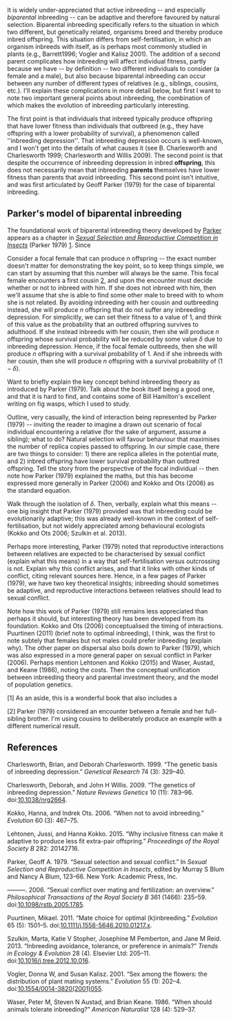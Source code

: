 It is widely under-appreciated that active inbreeding -- and especially
*biparental* inbreeding -- can be adaptive and therefore favoured by
natural selection. Biparental inbreeding specifically refers to the
situation in which two different, but genetically related, organisms
breed and thereby produce inbred offspring. This situation differs from
self-fertilisation, in which an organism inbreeds with itself, as is
perhaps most commonly studied in plants (e.g., Barrett1996; Vogler and
Kalisz 2001). The addition of a second parent complicates how inbreeding
will affect individual fitness, partly because we have -- by definition
-- two different individuals to consider (a female and a male), but also
because biparental inbreeding can occur between any number of different
types of relatives (e.g., siblings, cousins, etc.). I'll explain these
complications in more detail below, but first I want to note two
important general points about inbreeding, the combination of which
makes the evolution of inbreeding particularly interesting.

The first point is that individuals that inbreed typically produce
offspring that have lower fitness than individuals that outbreed (e.g.,
they have offspring with a lower probability of survival), a phenomenon
called ''inbreeding depression''. That inbreeding depression occurs is
well-known, and I won't get into the details of what causes it (see B.
Charlesworth and Charlesworth 1999; Charlesworth and Willis 2009). The
second point is that despite the occurrence of inbreeding depression in
inbred **offspring**, this does not necessarily mean that inbreeding
**parents** themselves have lower fitness than parents that avoid
inbreeding. This second point isn't intuitive, and was first articulated
by Geoff Parker (1979) for the case of biparental inbreeding.

Parker's model of biparental inbreeding
---------------------------------------

The foundational work of biparental inbreeding theory developed by
[Parker](https://en.wikipedia.org/wiki/Geoff_Parker) appears as a
chapter in [*Sexual Selection and Reproductive Competition in
Insects*](https://www.amazon.co.uk/Sexual-Selection-Reproductive-Competition-Insects/dp/0124145760)
(Parker 1979) [1](#foot1). Since

Consider a focal female that can produce *n* offspring -- the exact
number doesn't matter for demonstrating the key point, so to keep things
simple, we can start by assuming that this number will always be the
same. This focal female encounters a first cousin [2](#foot2), and upon
the encounter must decide whether or not to inbreed with him. If she
does not inbreed with him, then we'll assume that she is able to find
some other male to breed with to whom she is not related. By avoiding
inbreeding with her cousin and outbreeding instead, she will produce *n*
offspring that do not suffer any inbreeding depression. For simplicitly,
we can set their fitness to a value of 1, and think of this value as the
probability that an outbred offspring survives to adulthood. If she
instead inbreeds with her cousin, then she will produce *n* offspring
whose survival probability will be reduced by some value *δ* due to
inbreeding depression. Hence, if the focal female outbreeds, then she
will produce *n* offspring with a survival probability of 1. And if she
inbreeds with her cousin, then she will produce *n* offspring with a
survival probability of (1 − *δ*).

Want to briefly explain the key concept behind inbreeding theory as
introduced by Parker (1979). Talk about the book itself being a good
one, and that it is hard to find, and contains some of Bill Hamilton's
excellent writing on fig wasps, which I used to study.

Outline, very casually, the kind of interaction being represented by
Parker (1979) -- inviting the reader to imagine a drawn out scenario of
focal individual encountering a relative (for the sake of argument,
assume a sibling); what to do? Natural selection will favour behaviour
that maximises the number of replica copies passed to offspring. In our
simple case, there are two things to consider: 1) there are replica
alleles in the potential mate, and 2) inbred offspring have lower
survival probability than outbred offspring. Tell the story from the
perspective of the focal individual -- then note how Parker (1979)
explained the maths, but this has become expressed more generally in
Parker (2006) and Kokko and Ots (2006) as the standard equation.

Walk through the isolation of *δ*. Then, verbally, explain what this
means -- one big insight that Parker (1979) provided was that inbreeding
could be evolutionarily adaptive; this was already well-known in the
context of self-fertilisation, but not widely appreciated among
behavioural ecologists (Kokko and Ots 2006; Szulkin et al. 2013).

Perhaps more interesting, Parker (1979) noted that reproductive
interactions between relatives are expected to be characterised by
sexual conflict (explain what this means) in a way that
self-fertilisation versus outcrossing is not. Explain why this conflict
arises, and that it links with other kinds of conflict, citing relevant
sources here. Hence, in a few pages of Parker (1979), we have two key
theoretical insights; inbreeding should sometimes be adaptive, and
reproductive interactions between relatives should lead to sexual
conflict.

Note how this work of Parker (1979) still remains less appreciated than
perhaps it should, but interesting theory has been developed from its
foundation. Kokko and Ots (2006) conceptualised the timing of
interactions. Puurtinen (2011) (brief note to optimal inbreeding), I
think, was the first to note subtely that females but not males could
prefer inbreeding (explain why). The other paper on dispersal also boils
down to Parker (1979), which was also expressed in a more general paper
on sexual conflict in Parker (2006). Perhaps mention Lehtonen and Kokko
(2015) and Waser, Austad, and Keane (1986), noting the costs. Then the
conceptual unification between inbreeding theory and parental investment
theory, and the model of population genetics.

<a name="foot1">\[1\]</a> As an aside, this is a wonderful book that
also includes a

<a name="foot2">\[2\]</a> Parker (1979) considered an encounter between
a female and her full-sibling brother. I'm using cousins to deliberately
produce an example with a different numerical result.

References
----------

Charlesworth, Brian, and Deborah Charlesworth. 1999. “The genetic basis
of inbreeding depression.” *Genetical Research* 74 (3): 329–40.

Charlesworth, Deborah, and John H Willis. 2009. “The genetics of
inbreeding depression.” *Nature Reviews Genetics* 10 (11): 783–96.
doi:[10.1038/nrg2664](https://doi.org/10.1038/nrg2664).

Kokko, Hanna, and Indrek Ots. 2006. “When not to avoid inbreeding.”
*Evolution* 60 (3): 467–75.

Lehtonen, Jussi, and Hanna Kokko. 2015. “Why inclusive fitness can make
it adaptive to produce less fit extra-pair offspring.” *Proceedings of
the Royal Society B* 282: 20142716.

Parker, Geoff A. 1979. “Sexual selection and sexual conflict.” In
*Sexual Selection and Reproductive Competition in Insects*, edited by
Murray S Blum and Nancy A Blum, 123–66. New York: Academic Press, Inc.

———. 2006. “Sexual conflict over mating and fertilization: an overview.”
*Philosophical Transactions of the Royal Society B* 361 (1466): 235–59.
doi:[10.1098/rstb.2005.1785](https://doi.org/10.1098/rstb.2005.1785).

Puurtinen, Mikael. 2011. “Mate choice for optimal (k)inbreeding.”
*Evolution* 65 (5): 1501–5.
doi:[10.1111/j.1558-5646.2010.01217.x](https://doi.org/10.1111/j.1558-5646.2010.01217.x).

Szulkin, Marta, Katie V Stopher, Josephine M Pemberton, and Jane M Reid.
2013. “Inbreeding avoidance, tolerance, or preference in animals?”
*Trends in Ecology & Evolution* 28 (4). Elsevier Ltd: 205–11.
doi:[10.1016/j.tree.2012.10.016](https://doi.org/10.1016/j.tree.2012.10.016).

Vogler, Donna W, and Susan Kalisz. 2001. “Sex among the flowers: the
distribution of plant mating systems.” *Evolution* 55 (1): 202–4.
doi:[10.1554/0014-3820(2001)055](https://doi.org/10.1554/0014-3820(2001)055).

Waser, Peter M, Steven N Austad, and Brian Keane. 1986. “When should
animals tolerate inbreeding?” *American Naturalist* 128 (4): 529–37.
